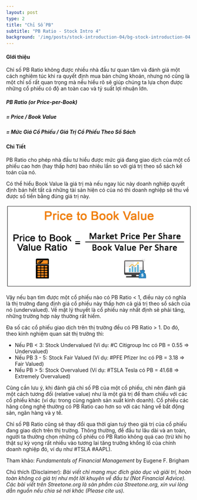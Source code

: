 ```yaml
---
layout: post
type: 2
title: "Chỉ Số PB"
subtitle: "PB Ratio - Stock Intro 4"
background: '/img/posts/stock-introduction-04/bg-stock-introduction-04.png'
---
```


#### GIới thiệu

Chỉ số PB Ratio không được nhiều nhà đầu tư quan tâm và đánh giá một cách nghiêm túc khi ra quyết định mua bán chứng khoán, nhưng nó cũng là một chỉ số rất quan trọng mà nếu hiểu rõ sẽ giúp chúng ta lựa chọn được những cổ phiếu có độ an toàn cao và tỷ suất lợi nhuận lớn.

##### PB Ratio (or Price-per-Book)
##### = Price / Book Value
##### = Mức Giá Cổ Phiếu / Giá Trị Cổ Phiếu Theo Sổ Sách

#### Chi Tiết

PB Ratio cho phép nhà đầu tư hiểu được mức giá đang giao dịch của một cổ phiếu cao hơn (hay thấp hơn) bao nhiêu lần so với giá trị theo sổ sách kế toán của nó. 

Có thể hiểu Book Value là giá trị mà nếu ngay lúc này doanh nghiệp quyết định bán hết tất cả những tài sản hiện có của nó thì doanh nghiệp sẽ thu về được số tiền bằng đúng giá trị này.

![stock-introduction-04](/img/posts/stock-introduction-04/sm-pb.png)

Vậy nếu bạn tìm được một cổ phiếu nào có PB Ratio < 1, điều này có nghĩa là thị trường đang định giá cổ phiếu này thấp hơn cả giá trị theo sổ sách của nó (undervalued). Về mặt lý thuyết là cổ phiếu này nhất định sẽ phải tăng, những trường hợp này thường rất hiếm.

Đa số các cổ phiếu giao dịch trên thị trường đều có PB Ratio > 1. Do đó, theo kinh nghiệm quan sát thị trường thì:

- Nếu PB < 3: Stock Undervalued (Ví dụ: #C Citigroup Inc có PB = 0.55 => Undervalued)
- Nếu PB 3 - 5: Stock Fair Valued (Ví dụ: #PFE Pfizer Inc có PB = 3.18 => Fair Valued)
- Nếu PB > 5: Stock Overvalued (Ví dụ: #TSLA Tesla có PB = 41.68 => Extremely Overvalued)

Cũng cần lưu ý, khi đánh giá chỉ số PB của một cổ phiếu, chỉ nên đánh giá một cách tương đối (relative value) như là một giá trị để tham chiếu với các cổ phiếu khác (ví dụ: trong cùng ngành sản xuất kinh doanh). Cổ phiếu các hãng công nghệ thường có PB Ratio cao hơn so với các hãng về bất động sản, ngân hàng và y tế.

Chỉ số PB Ratio cũng sẽ thay đổi qua thời gian tuỳ theo giá trị của cổ phiếu đang giao dịch trên thị trường. Thông thường, để đầu tư lâu dài và an toàn, người ta thường chọn những cổ phiếu có PB Ratio không quá cao (trừ khi họ thật sự kỳ vọng rất nhiều vào tương lai tăng trưởng khổng lồ của chính doanh nghiệp đó, ví dụ như #TSLA #AAPL).

Tham khảo: *Fundamentals of Financial Management* by Eugene F. Brigham

Chú thích (Disclaimer):
*Bài viết chỉ mang mục đích giáo dục và giải trí, hoàn toàn không có giá trị như một lời khuyên về đầu tư (Not Financial Advice).*
*Các bài viết trên Streetone.org là sản phẩm của Streetone.org, xin vui lòng dẫn nguồn nếu chia sẻ nơi khác (Please cite us).*
